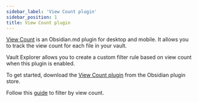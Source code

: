 ```yaml
---
sidebar_label: 'View Count plugin'
sidebar_position: 1
title: View Count plugin
---
```


[View Count](https://github.com/decaf-dev/obsidian-view-count) is an Obsidian.md plugin for desktop and mobile. It allows you to track the view count for each file in your vault.

Vault Explorer allows you to create a custom filter rule based on view count when this plugin is enabled.

To get started, download the [View Count plugin](https://obsidian.md/plugins?id=view-count) from the Obsidian plugin store.

Follow this [guide](/docs/guides/filter-by-view-count) to filter by view count.
